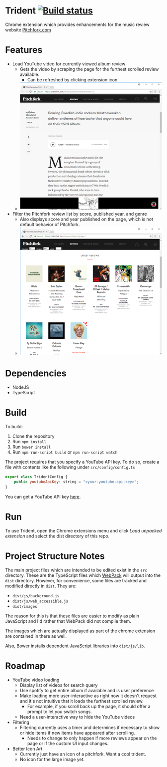 Trident [![Build status](https://travis-ci.org/jmbeach/trident.svg?branch=travis-setup)](https://travis-ci.org/jmbeach/trident)
==============

Chrome extension which provides enhancements for the music review website
[Pitchfork.com](https://pitchfork.com)

# Features

- Load YouTube video for currently viewed album review
    + Gets the video by scraping the page for the furthest scrolled review
      available.
        + Can be refreshed by clicking extension icon
    + ![Load YouTube video example](./meta/load-youtube-video.png)
- Filter the Pitchfork review list by score, published year, and genre
    + Also displays score and year published on the page, which is not
      default behavior of Pitchfork.
    + ![Filter reviews example](./meta/filter-reviews.png)

# Dependencies

- NodeJS
- TypeScript

# Build

To build:

1. Clone the repository
2. Run `npm install`
3. Run `bower install`
4. Run `npm run-script build` or `npm run-script watch`

The project requires that you specify a YouTube API key. To do so, create
a file with contents like the following under `src/config/config.ts`

```js
export class TridentConfig {
    public youtubeApiKey: string = "<your-youtube-api-key>";
}
```

You can get a YouTube API key [here](https://console.developers.google.com/apis/dashboard).

# Run

To use Trident, open the Chrome extensions menu and click *Load unpacked
extension* and select the dist directory of this repo.

# Project Structure Notes

The main project files which are intended to be edited exist in the `src`
directory. These are the TypeScript files which
[WebPack](https://webpack.js.org/) will output into the `dist` directory.
However, for convenience, some files are tracked and modified directly in
`dist`. They are:

+ `dist/js/background.js`
+ `dist/js/web_accessible.js`
+ `dist/images`

The reason for this is that these files are easier to modify as plain
JavaScript and I'd rather that WebPack did not compile them.

The images which are actually displayed as part of the chrome extension
are contained in there as well.

Also, Bower installs dependent JavaScript libraries into `dist/js/lib`.

# Roadmap

- YouTube video loading
    + Display list of videos for search query
    + Use spotify to get entire album if available and is user preference
    + Make loading more user-interactive as right now it doesn't request and
      it's not intuitive that it loads the furthest scrolled review.
        + For example, if you scroll back up the page, it should offer
          a prompt to let you switch songs.
    + Need a user-interactive way to hide the YouTube videos
- Filtering
    + Filtering currently uses a timer and determines if necessary to show
      or hide items if new items have appeared after scrolling.
        + Needs to change to only happen if more reviews appear on the
          page or if the custom UI input changes.
- Better Icon Art
    + Currently just have an icon of a pitchfork. Want a cool trident.
    + No icon for the large image yet.

